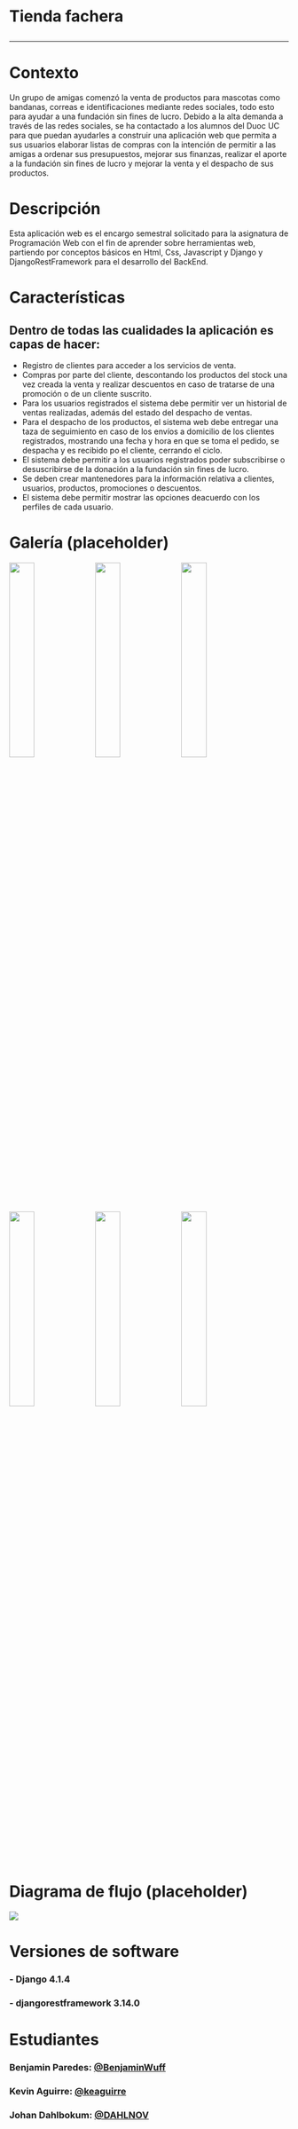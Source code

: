 # Tienda fachera <hr>

# Contexto
Un grupo de amigas comenzó la venta de productos para mascotas como bandanas, correas e
identificaciones mediante redes sociales, todo esto para ayudar a una fundación sin fines de lucro. 
Debido a la alta demanda a través de las redes sociales, se ha contactado a los alumnos del Duoc UC
para que puedan ayudarles a construir una aplicación web que
permita a sus usuarios elaborar listas de compras con la intención de permitir a las amigas a ordenar sus
presupuestos, mejorar sus finanzas, realizar el aporte a la fundación sin fines de lucro y mejorar la venta y el
despacho de sus productos.

# Descripción 
Esta aplicación web es el encargo semestral solicitado para la asignatura de Programación Web con el fin de aprender sobre herramientas web, partiendo por conceptos básicos en Html, Css, Javascript y Django y DjangoRestFramework para el desarrollo del BackEnd.

# Características 
## Dentro de todas las cualidades la aplicación es capas de hacer:
- Registro de clientes para acceder a los servicios de venta.
- Compras por parte del cliente, descontando los productos del stock una vez creada la venta y realizar descuentos en caso de tratarse de una promoción o de un cliente suscrito.
- Para los usuarios registrados el sistema debe permitir ver un historial de ventas realizadas, además del estado del despacho de ventas.
- Para el despacho de los productos, el sistema web debe entregar una taza de seguimiento en caso de los envíos a domicilio de los clientes registrados, mostrando una fecha y hora en que se toma el pedido, se despacha y es recibido po el cliente, cerrando el ciclo.
- El sistema debe permitir a los usuarios registrados poder subscribirse o desuscribirse de la donación a la fundación sin fines de lucro.
- Se deben crear mantenedores para la información relativa a clientes, usuarios, productos, promociones o descuentos.
- El sistema debe permitir mostrar las opciones deacuerdo con los perfiles de cada usuario.

# Galería (placeholder)
<img src="https://via.placeholder.com/342x707?text=Placeholder" width="30%"></img> <img src="https://via.placeholder.com/342x707?text=Placeholder" width="30%"></img> <img src="https://via.placeholder.com/342x707?text=Placeholder" width="30%"></img> <img src="https://via.placeholder.com/342x707?text=Placeholder" width="30%"></img> <img src="https://via.placeholder.com/342x707?text=Placeholder" width="30%"></img> <img src="https://via.placeholder.com/342x707?text=Placeholder" width="30%"></img> 

# Diagrama de flujo (placeholder)
<img src="https://via.placeholder.com/800x512?text=Diagrama">

# Versiones de software
### - Django 4.1.4
### - djangorestframework 3.14.0

# Estudiantes
### Benjamin Paredes: [@BenjaminWuff](https://www.github.com/BenjaminWuff)
### Kevin Aguirre: [@keaguirre](https://www.github.com/keaguirre)
### Johan Dahlbokum: [@DAHLNOV](https://github.com/DAHLNOV/)<br>
